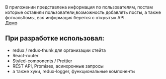В приложении представлена информация по пользователям, постам которые оставили пользователи,возможность добавлять посты, а также фотоальбомы, вся информация берется с открытых API.  
[Демо](https://photoalbum-bylors.netlify.app)   

## При разработке использовал:
* redux / redux-thunk для организации стейта
* React-router
* Styled-components / Prettier
* REST API, Promises, асинхронные запросы
* а также хуки, redux-logger, функциональные компоненты
